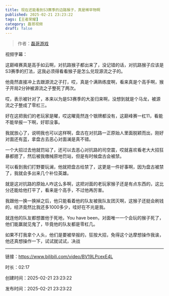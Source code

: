 ```yaml
---
title: 现在还能看到S3赛季的边路猴子，真是稀罕物啊
published: 2025-02-21 23:23:22
tags: [王者荣耀]
category: 磊哥视频
draft: false
---
```



> 作者：[磊哥游戏](https://space.bilibili.com/268941858?spm_id_from=333.788.upinfo.head.click)

视频字幕：

这巅峰赛真是高手如云啊，对抗路猴子都出来了，没记错的话，对抗路猴子应该是S3赛季的打法，这我必须得看看猴子是怎么兑现源流之子的。

他竟然直接冲上去跟源流之子打，哎，真是个满熟练度啊，看来真是个高手啊，猴子开局2分钟被源流之子整死了两次。

哎，表示被针对了，本来以为是S3赛季的大圣归来啊，没想到就是个马龙，被源流之子整成了零杠三。

好在这把我们的老玩家是曜，哎这曜竟然连个银牌都没有，这巅峰赛一杠11，看能不能举报一下啊，好耶没事。

我就放心了，说明我也可以这样啊，盘古在对抗路一正原始人里面脱颖而出，刚好对面还有蓝，拿盘古去恶心对面澜是真不错。

一个大招过去他就罚站了，还可以去恶心对抗路的司空震，哎就喜欢看老大大招狂暴都摁了，然后被我缴械原地罚站，但是有时候盘古会被禁。

可以看到我们打野要玩澜，他就把盘古给禁了，这更是一件好事啊，因为盘古被禁了，我就会多出来几个补位英雄。

就是这对抗路的原始人咋这么多啊，这把对面的老玩家猴子还是有点东西的，这比分还能给他打平了，看来是个高手，不过他再厉害。

我跟他一换一换掉之后，他只能看着他的队友被我队友团灭啊，这猴子还挺会刷钱的，经济竟然比我还多1000多少，哇好在不光是我。

就连他的队友都想置他于死地，You have been，对面唯一一个会玩的猴子死了，他们能赢就见鬼了，毕竟他的队友都是零杠几。

如果不打我拿个人头，他们是要被举报的，狂按大招，免得这个达摩想操作我诶，他还真想操作一下，试试就试试，决战

---


链接：https://www.bilibili.com/video/BV19LPcexE4L



时长：02:17

创建时间：2025-02-21 23:23:22

发布时间：2025-02-21 23:23:22
